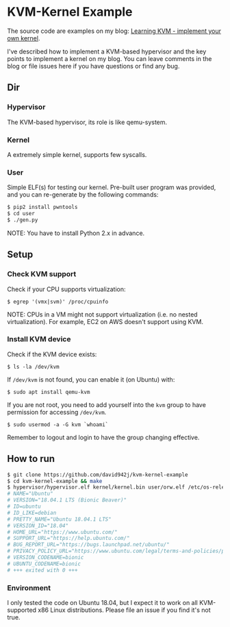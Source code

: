 # KVM-Kernel Example

The source code are examples on my blog: [Learning KVM - implement your own kernel](https://david942j.blogspot.com/2018/10/note-learning-kvm-implement-your-own.html).

I've described how to implement a KVM-based hypervisor and the key points to implement a kernel on my blog.
You can leave comments in the blog or file issues here if you have questions or find any bug.

## Dir

### Hypervisor

The KVM-based hypervisor, its role is like qemu-system.

### Kernel

A extremely simple kernel, supports few syscalls.

### User

Simple ELF(s) for testing our kernel.
Pre-built user program was provided, and you can re-generate by the following commands:
```sh
$ pip2 install pwntools
$ cd user
$ ./gen.py
```
NOTE: You have to install Python 2.x in advance.

## Setup

### Check KVM support

Check if your CPU supports virtualization:
```
$ egrep '(vmx|svm)' /proc/cpuinfo
```
NOTE: CPUs in a VM might not support virtualization (i.e. no nested virtualization).
For example, EC2 on AWS doesn't support using KVM.

### Install KVM device

Check if the KVM device exists:
```
$ ls -la /dev/kvm
```

If `/dev/kvm` is not found, you can enable it (on Ubuntu) with:
```
$ sudo apt install qemu-kvm
```

If you are not root, you need to add yourself into the `kvm` group to have permission for accessing `/dev/kvm`.
```
$ sudo usermod -a -G kvm `whoami`
```
Remember to logout and login to have the group changing effective.


## How to run

```sh
$ git clone https://github.com/david942j/kvm-kernel-example
$ cd kvm-kernel-example && make
$ hypervisor/hypervisor.elf kernel/kernel.bin user/orw.elf /etc/os-release
# NAME="Ubuntu"
# VERSION="18.04.1 LTS (Bionic Beaver)"
# ID=ubuntu
# ID_LIKE=debian
# PRETTY_NAME="Ubuntu 18.04.1 LTS"
# VERSION_ID="18.04"
# HOME_URL="https://www.ubuntu.com/"
# SUPPORT_URL="https://help.ubuntu.com/"
# BUG_REPORT_URL="https://bugs.launchpad.net/ubuntu/"
# PRIVACY_POLICY_URL="https://www.ubuntu.com/legal/terms-and-policies/privacy-policy"
# VERSION_CODENAME=bionic
# UBUNTU_CODENAME=bionic
# +++ exited with 0 +++
```

### Environment

I only tested the code on Ubuntu 18.04, but I expect it to work on all KVM-supported x86 Linux distributions. Please file an issue if you find it's not true.
